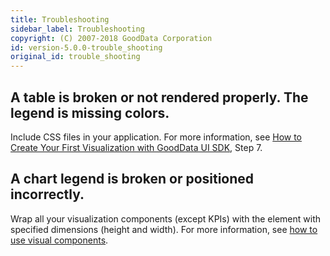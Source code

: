 ```yaml
---
title: Troubleshooting
sidebar_label: Troubleshooting
copyright: (C) 2007-2018 GoodData Corporation
id: version-5.0.0-trouble_shooting
original_id: trouble_shooting
---
```


## A table is broken or not rendered properly. The legend is missing colors.

Include CSS files in your application. For more information, see [How to Create Your First Visualization with GoodData UI SDK](ht_create_your_first_visualization.md), Step 7.

## A chart legend is broken or positioned incorrectly. 

Wrap all your visualization components \(except KPIs\) with the element with specified dimensions \(height and width\). For more information, see [how to use visual components](start_with_visual_components.md).